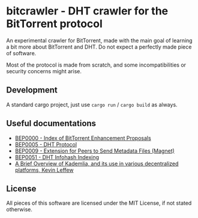 # bitcrawler - DHT crawler for the BitTorrent protocol

An experimental crawler for BitTorrent, made with the main goal of learning a bit more
about BitTorrent and DHT. Do not expect a perfectly made piece of software.

Most of the protocol is made from scratch, and some incompatibilities or security concerns might arise.

## Development

A standard cargo project, just use `cargo run` / `cargo build` as always.

## Useful documentations

* [BEP0000 - Index of BitTorrent Enhancement Proposals](https://www.bittorrent.org/beps/bep_0000.html)
* [BEP0005 - DHT Protocol](https://www.bittorrent.org/beps/bep_0005.html)
* [BEP0009 - Extension for Peers to Send Metadata Files (Magnet)](https://www.bittorrent.org/beps/bep_0009.html)
* [BEP0051 - DHT Infohash Indexing](https://www.bittorrent.org/beps/bep_0051.html)
* [A Brief Overview of Kademlia, and its use in various decentralized platforms, Kevin Leffew](https://medium.com/coinmonks/a-brief-overview-of-kademlia-and-its-use-in-various-decentralized-platforms-da08a7f72b8f)

## License

All pieces of this software are licensed under the MIT License, if not stated otherwise.
